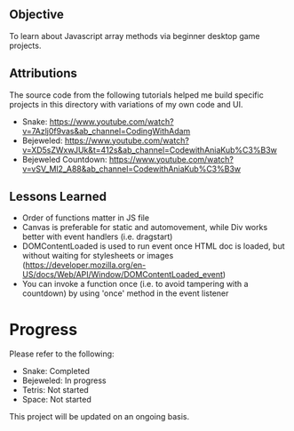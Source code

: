 ## Objective

To learn about Javascript array methods via beginner desktop game projects.

## Attributions

The source code from the following tutorials helped me build specific projects in this directory with variations of my own code and UI.

- Snake: https://www.youtube.com/watch?v=7Azlj0f9vas&ab_channel=CodingWithAdam
- Bejeweled: https://www.youtube.com/watch?v=XD5sZWxwJUk&t=412s&ab_channel=CodewithAniaKub%C3%B3w
- Bejeweled Countdown: https://www.youtube.com/watch?v=vSV_Ml2_A88&ab_channel=CodewithAniaKub%C3%B3w

## Lessons Learned
- Order of functions matter in JS file
- Canvas is preferable for static and automovement, while Div works better with event handlers (i.e. dragstart)
- DOMContentLoaded is used to run event once HTML doc is loaded, but without waiting for stylesheets or images (https://developer.mozilla.org/en-US/docs/Web/API/Window/DOMContentLoaded_event)
- You can invoke a function once (i.e. to avoid tampering with a countdown) by using 'once' method in the event listener

# Progress

Please refer to the following:
- Snake: Completed
- Bejeweled: In progress
- Tetris: Not started
- Space: Not started

This project will be updated on an ongoing basis.